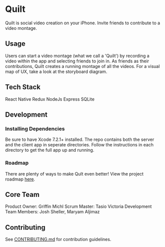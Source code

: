 # Quilt

Quilt is social video creation on your iPhone. Invite friends to contribute to a video montage.

## Usage
Users can start a video montage (what we call a 'Quilt') by recording a video within the app and selecting friends to join in. As friends as their contributions, Quilt creates a running montage of all the videos. For a visual map of UX, take a look at the storyboard diagram.

## Tech Stack
React Native
Redux
NodeJs
Express
SQLite

## Development
### Installing Dependencies
Be sure to have Xcode 7.2.1+ installed. The repo contains both the server and the client app in seperate directories. Follow the instructions in each directory to get the full app up and running.

### Roadmap
There are plenty of ways to make Qult even better! View the project roadmap [here](https://github.com/gelatinous-toboggan/gelatinous-toboggan/issues).

## Core Team
Product Owner: Griffin Michl
Scrum Master: Tasio Victoria
Development Team Members: Josh Sheller, Maryam Aljimaz

## Contributing
See [CONTRIBUTING.md](CONTRIBUTING.md) for contribution guidelines.
